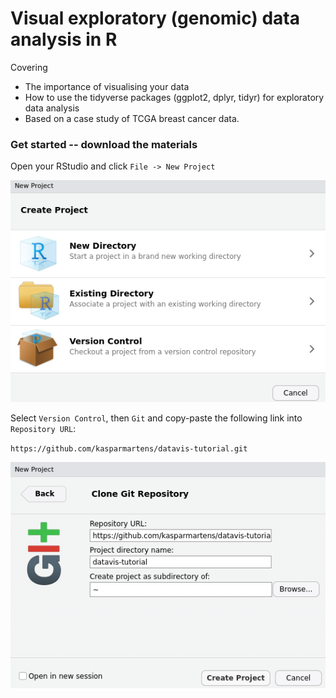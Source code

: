 # Visual exploratory (genomic) data analysis in R

Covering

* The importance of visualising your data
* How to use the tidyverse packages (ggplot2, dplyr, tidyr) for exploratory data analysis
* Based on a case study of TCGA breast cancer data. 

### Get started -- download the materials

Open your RStudio and click `File -> New Project`

![](fig/rstudio_git1.png)

Select `Version Control`, then `Git` and copy-paste the following link into `Repository URL`:

`https://github.com/kasparmartens/datavis-tutorial.git` 

![](fig/rstudio_git3.png)
